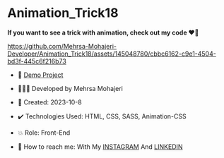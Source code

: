# Animation_Trick18

**If you want to see a trick with animation, check out my code ♥️👀**  
       
https://github.com/Mehrsa-Mohajeri-Developer/Animation_Trick18/assets/145048780/cbbc6162-c9e1-4504-bd3f-445c6f216b73
 
- 🔗 [Demo Project](https://mehrsa-mohajeri-developer.github.io/Animation_Trick18/)
  
- 👩🏻‍💻 Developed by Mehrsa Mohajeri 

- 📆 Created: 2023-10-8

- ✔️ Technologies Used: HTML, CSS, SASS, Animation-CSS

- 💥 Role: Front-End

- 📲 How to reach me: With My [INSTAGRAM](https://www.instagram.com/mehrsa_mohajeri_developer) And [LINKEDIN](https://www.linkedin.com/in/mehrsa-mohajeri-developer)
